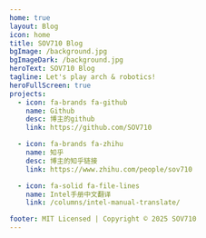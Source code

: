 ```yaml
---
home: true
layout: Blog
icon: home
title: SOV710 Blog
bgImage: /background.jpg
bgImageDark: /background.jpg
heroText: SOV710 Blog
tagline: Let's play arch & robotics!
heroFullScreen: true
projects:
  - icon: fa-brands fa-github
    name: Github
    desc: 博主的github
    link: https://github.com/SOV710

  - icon: fa-brands fa-zhihu
    name: 知乎
    desc: 博主的知乎链接
    link: https://www.zhihu.com/people/sov710

  - icon: fa-solid fa-file-lines
    name: Intel手册中文翻译
    link: /columns/intel-manual-translate/

footer: MIT Licensed | Copyright © 2025 SOV710
---
```

